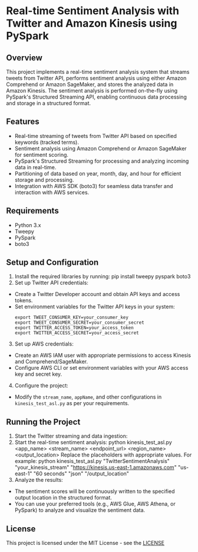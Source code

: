 # Real-time Sentiment Analysis with Twitter and Amazon Kinesis using PySpark

## Overview
This project implements a real-time sentiment analysis system that streams tweets from Twitter API, performs sentiment analysis using either Amazon Comprehend or Amazon SageMaker, and stores the analyzed data in Amazon Kinesis. The sentiment analysis is performed on-the-fly using PySpark's Structured Streaming API, enabling continuous data processing and storage in a structured format.

## Features
- Real-time streaming of tweets from Twitter API based on specified keywords (tracked terms).
- Sentiment analysis using Amazon Comprehend or Amazon SageMaker for sentiment scoring.
- PySpark's Structured Streaming for processing and analyzing incoming data in real-time.
- Partitioning of data based on year, month, day, and hour for efficient storage and processing.
- Integration with AWS SDK (boto3) for seamless data transfer and interaction with AWS services.

## Requirements
- Python 3.x
- Tweepy
- PySpark
- boto3

## Setup and Configuration
1. Install the required libraries by running: pip install tweepy pyspark boto3
2. Set up Twitter API credentials:
- Create a Twitter Developer account and obtain API keys and access tokens.
- Set environment variables for the Twitter API keys in your system:
  ```
  export TWEET_CONSUMER_KEY=your_consumer_key
  export TWEET_CONSUMER_SECRET=your_consumer_secret
  export TWITTER_ACCESS_TOKEN=your_access_token
  export TWITTER_ACCESS_SECRET=your_access_secret
  ```

3. Set up AWS credentials:
- Create an AWS IAM user with appropriate permissions to access Kinesis and Comprehend/SageMaker.
- Configure AWS CLI or set environment variables with your AWS access key and secret key.

4. Configure the project:
- Modify the `stream_name`, `appName`, and other configurations in `kinesis_test_asl.py` as per your requirements.

## Running the Project
1. Start the Twitter streaming and data ingestion:
2. Start the real-time sentiment analysis:
    python kinesis_test_asl.py <app_name> <stream_name> <endpoint_url> <region_name> <interval> <format> <output_location>
    Replace the placeholders with appropriate values. For example: python kinesis_test_asl.py "TwitterSentimentAnalysis" "your_kinesis_stream"     "https://kinesis.us-east-1.amazonaws.com" "us-east-1" "60 seconds" "json" "/output_location"
3. Analyze the results:
- The sentiment scores will be continuously written to the specified output location in the structured format.
- You can use your preferred tools (e.g., AWS Glue, AWS Athena, or PySpark) to analyze and visualize the sentiment data.

## License
This project is licensed under the MIT License - see the [LICENSE](LICENSE)
